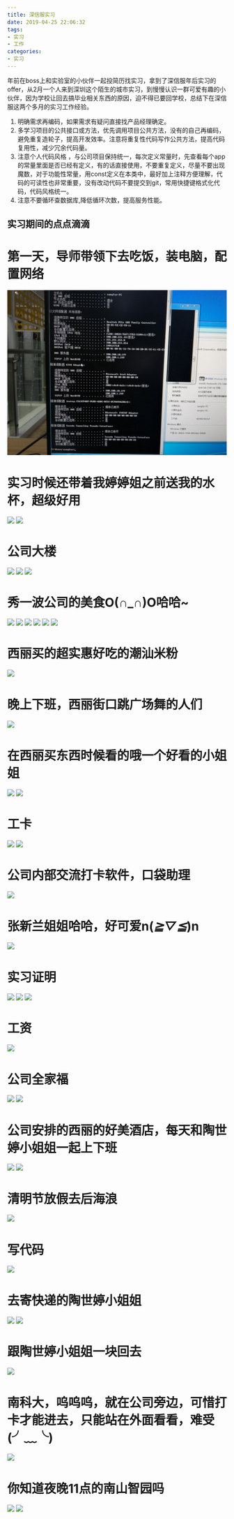 ```yaml
---
title: 深信服实习
date: 2019-04-25 22:06:32
tags:
- 实习
- 工作
categories: 
- 实习
---
```


年前在boss上和实验室的小伙伴一起投简历找实习，拿到了深信服年后实习的offer，从2月一个人来到深圳这个陌生的城市实习，到慢慢认识一群可爱有趣的小伙伴，因为学校让回去搞毕业相关东西的原因，迫不得已要回学校，总结下在深信服这两个多月的实习工作经验。

1. 明确需求再编码，如果需求有疑问直接找产品经理确定。
2. 多学习项目的公共接口或方法，优先调用项目公共方法，没有的自己再编码，避免重复造轮子，提高开发效率。注意将重复性代码写作公共方法，提高代码复用性，减少冗余代码量。
10. 注意个人代码风格 ，与公司项目保持统一，每次定义常量时，先查看每个app的常量里面是否已经有定义，有的话直接使用，不要重复定义，尽量不要出现魔数，对于功能性常量，用const定义在本类中，最好加上注释方便理解，代码的可读性也非常重要，没有改动代码不要提交到git，常用快捷键格式化代码，代码风格统一。
16. 注意不要循环查数据库,降低循环次数，提高服务性能。

## 实习期间的点点滴滴
# 第一天，导师带领下去吃饭，装电脑，配置网络
![](sangfor/1.jpg)
# 实习时候还带着我婷婷姐之前送我的水杯，超级好用
![](2.jpg)
![](3.jpg)
# 公司大楼
![](4.jpg)
![](5.jpg)
![](6.jpg)
# 秀一波公司的美食O(∩_∩)O哈哈~
![](7.jpg)
![](8.jpg)
![](9.jpg)
![](10.jpg)
![](11.jpg)
![](39.jpg)
# 西丽买的超实惠好吃的潮汕米粉
![](12.jpg)
# 晚上下班，西丽街口跳广场舞的人们
![](13.jpg)
# 在西丽买东西时候看的哦一个好看的小姐姐
![](14.jpg)
![](15.jpg)
# 工卡
![](16.jpg)
![](17.jpg)
# 公司内部交流打卡软件，口袋助理
![](18.jpg)
# 张新兰姐姐哈哈，好可爱n(*≧▽≦*)n
![](19.jpg)
# 实习证明
![](20.jpg)
![](21.jpg)
![](22.jpg)
# 工资
![](23.jpg)
# 公司全家福
![](24.jpg)
![](25.jpg)
# 公司安排的西丽的好美酒店，每天和陶世婷小姐姐一起上下班
![](26.jpg)
![](27.jpg)
# 清明节放假去后海浪
![](28.jpg)
# 写代码
![](29.jpg)
# 去寄快递的陶世婷小姐姐
![](38.jpg)
![](40.jpg)
# 跟陶世婷小姐姐一块回去
![](30.jpg)
# 南科大，呜呜呜，就在公司旁边，可惜打卡才能进去，只能站在外面看看，难受(╯﹏╰)
![](36.jpg)
# 你知道夜晚11点的南山智园吗
![](37.jpg)
![](40.jpg)


